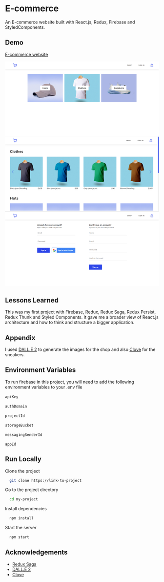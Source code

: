 # E-commerce

An E-commerce website built with React.js, Redux, Firebase and StyledComponents.

## Demo

[E-commerce website](https://ecommerce-portifolio.netlify.app/)

![Home](./readme%20imgs/home.png)
![Shop](./readme%20imgs/shop.png)
![Authentication](./readme%20imgs/authentication.png)

## Lessons Learned

This was my first project with Firebase, Redux, Redux Saga, Redux Persist, Redux Thunk and Styled Components. It gave me a broader view of React.js architecture and how to think and structure a bigger application.

## Appendix

I used [DALL.E 2](https://openai.com/dall-e-2/) to generate the images for the shop and also [Clove](https://goclove.com/products/clove-shoe-womens-grey-matter) for the sneakers.

## Environment Variables

To run firebase in this project, you will need to add the following environment variables to your .env file

`apiKey`

`authDomain`

`projectId`

`storageBucket`

`messagingSenderId`

`appId`

## Run Locally

Clone the project

```bash
  git clone https://link-to-project
```

Go to the project directory

```bash
  cd my-project
```

Install dependencies

```bash
  npm install
```

Start the server

```bash
  npm start
```

## Acknowledgements

- [Redux Saga](https://redux-saga.js.org/)
- [DALL.E 2](https://openai.com/dall-e-2/)
- [Clove](https://goclove.com/products/clove-shoe-womens-grey-matter)
